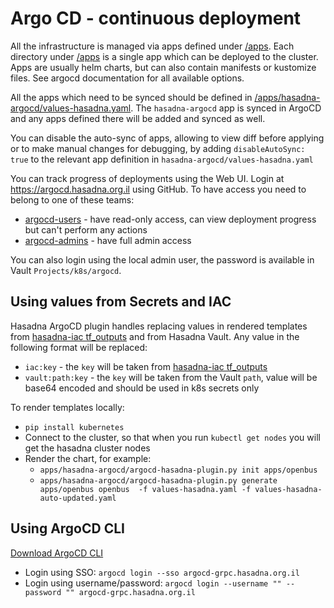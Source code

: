 # Argo CD - continuous deployment

All the infrastructure is managed via apps defined under [/apps](/apps).
Each directory under [/apps](/apps) is a single app which can be deployed to the cluster.
Apps are usually helm charts, but can also contain manifests or kustomize files.
See argocd documentation for all available options.

All the apps which need to be synced should be defined in [/apps/hasadna-argocd/values-hasadna.yaml](/apps/hasadna-argocd/values-hasadna.yaml).
The `hasadna-argocd` app is synced in ArgoCD and any apps defined there will be added and synced as well.

You can disable the auto-sync of apps, allowing to view diff before applying or 
to make manual changes for debugging, by adding `disableAutoSync: true` to the 
relevant app definition in `hasadna-argocd/values-hasadna.yaml`

You can track progress of deployments using the Web UI.
Login at https://argocd.hasadna.org.il using GitHub.
To have access you need to belong to one of these teams:
* [argocd-users](https://github.com/orgs/hasadna/teams/argocd-users) - have read-only access, can view deployment progress but can't perform any actions 
* [argocd-admins](https://github.com/orgs/hasadna/teams/argocd-admins) - have full admin access

You can also login using the local admin user, the password is available in Vault `Projects/k8s/argocd`.

## Using values from Secrets and IAC

Hasadna ArgoCD plugin handles replacing values in rendered templates from [hasadna-iac tf_outputs](https://github.com/hasadna/hasadna-iac/blob/main/kubernetes_tf_outputs.tf)
and from Hasadna Vault. Any value in the following format will be replaced:

* `iac:key` - the `key` will be taken from [hasadna-iac tf_outputs](https://github.com/hasadna/hasadna-iac/blob/main/kubernetes_tf_outputs.tf)
* `vault:path:key` - the `key` will be taken from the Vault `path`, value will be base64 encoded and should be used in k8s secrets only

To render templates locally:

* `pip install kubernetes`
* Connect to the cluster, so that when you run `kubectl get nodes` you will get the hasadna cluster nodes
* Render the chart, for example:
  * `apps/hasadna-argocd/argocd-hasadna-plugin.py init apps/openbus`
  * `apps/hasadna-argocd/argocd-hasadna-plugin.py generate apps/openbus openbus  -f values-hasadna.yaml -f values-hasadna-auto-updated.yaml`

## Using ArgoCD CLI

[Download ArgoCD CLI](https://argo-cd.readthedocs.io/en/stable/getting_started/#2-download-argo-cd-cli)

* Login using SSO: `argocd login --sso argocd-grpc.hasadna.org.il`
* Login using username/password: `argocd login --username "" --password "" argocd-grpc.hasadna.org.il`
